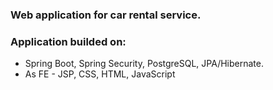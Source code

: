 
### Web application for car rental service. 
### Application builded on:
 * Spring Boot, Spring Security, PostgreSQL, JPA/Hibernate. 
 * As FE - JSP, CSS, HTML, JavaScript
